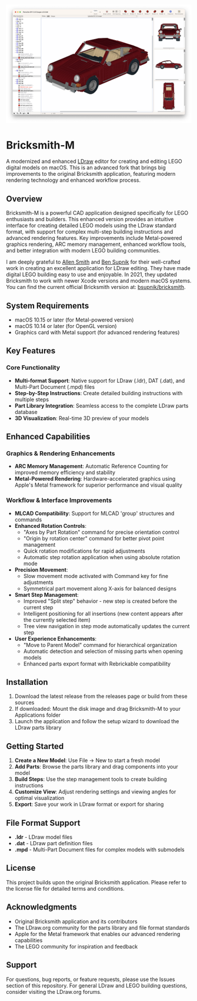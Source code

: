 ![screenshot](./Images/Screenshot.png)

# Bricksmith-M

A modernized and enhanced [LDraw](https://www.ldraw.org/) editor for creating and editing LEGO digital models on macOS. This is an advanced fork that brings big improvements to the original Bricksmith application, featuring modern rendering technology and enhanced workflow process.

## Overview

Bricksmith-M is a powerful CAD application designed specifically for LEGO enthusiasts and builders. This enhanced version provides an intuitive interface for creating detailed LEGO models using the LDraw standard format, with support for complex multi-step building instructions and advanced rendering features. Key improvements include Metal-powered graphics rendering, ARC memory management, enhanced workflow tools, and better integration with modern LEGO building communities.

I am deeply grateful to [Allen Smith](https://github.com/allenmonroesmith) and [Ben Supnik](https://github.com/bsupnik) for their well-crafted work in creating an excellent application for LDraw editing. They have made digital LEGO building easy to use and enjoyable. In 2021, they updated Bricksmith to work with newer Xcode versions and modern macOS systems. You can find the current official Bricksmith version at: [bsupnik/bricksmith](https://github.com/bsupnik/bricksmith).

## System Requirements

- macOS 10.15 or later (for Metal-powered version)
- macOS 10.14 or later (for OpenGL version)
- Graphics card with Metal support (for advanced rendering features)

## Key Features

### Core Functionality
- **Multi-format Support**: Native support for LDraw (.ldr), DAT (.dat), and Multi-Part Document (.mpd) files
- **Step-by-Step Instructions**: Create detailed building instructions with multiple steps
- **Part Library Integration**: Seamless access to the complete LDraw parts database
- **3D Visualization**: Real-time 3D preview of your models

## Enhanced Capabilities

### Graphics & Rendering Enhancements
- **ARC Memory Management**: Automatic Reference Counting for improved memory efficiency and stability
- **Metal-Powered Rendering**: Hardware-accelerated graphics using Apple's Metal framework for superior performance and visual quality

### Workflow & Interface Improvements
- **MLCAD Compatibility**: Support for MLCAD 'group' structures and commands
- **Enhanced Rotation Controls**:
  - "Axes by Part Rotation" command for precise orientation control
  - "Origin by rotation center" command for better pivot point management
  - Quick rotation modifications for rapid adjustments
  - Automatic step rotation application when using absolute rotation mode
- **Precision Movement**:
  - Slow movement mode activated with Command key for fine adjustments
  - Symmetrical part movement along X-axis for balanced designs
- **Smart Step Management**:
  - Improved "Split step" behavior - new step is created before the current step
  - Intelligent positioning for all insertions (new content appears after the currently selected item)
  - Tree view navigation in step mode automatically updates the current step
- **User Experience Enhancements**:
  - "Move to Parent Model" command for hierarchical organization
  - Automatic detection and selection of missing parts when opening models
  - Enhanced parts export format with Rebrickable compatibility

## Installation

1. Download the latest release from the releases page or build from these sources
2. If downloaded: Mount the disk image and drag Bricksmith-M to your Applications folder
3. Launch the application and follow the setup wizard to download the LDraw parts library

## Getting Started

1. **Create a New Model**: Use File → New to start a fresh model
2. **Add Parts**: Browse the parts library and drag components into your model
3. **Build Steps**: Use the step management tools to create building instructions
4. **Customize View**: Adjust rendering settings and viewing angles for optimal visualization
5. **Export**: Save your work in LDraw format or export for sharing

## File Format Support

- **.ldr** - LDraw model files
- **.dat** - LDraw part definition files  
- **.mpd** - Multi-Part Document files for complex models with submodels

## License

This project builds upon the original Bricksmith application. Please refer to the license file for detailed terms and conditions.

## Acknowledgments

- Original Bricksmith application and its contributors
- The LDraw.org community for the parts library and file format standards
- Apple for the Metal framework that enables our advanced rendering capabilities
- The LEGO community for inspiration and feedback

## Support

For questions, bug reports, or feature requests, please use the Issues section of this repository. For general LDraw and LEGO building questions, consider visiting the LDraw.org forums.
